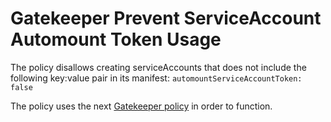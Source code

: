 # Gatekeeper Prevent ServiceAccount Automount Token Usage

The policy disallows creating serviceAccounts that does not include the following key:value pair in its manifest: `automountServiceAccountToken: false`

The policy uses the next [Gatekeeper policy](../../../open-policy-agent/authorization/serviceaccount-automounttoken-prevention) in order to function.